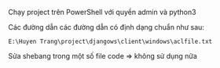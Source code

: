 Chạy project trên PowerShell với quyền admin và python3

Các đường dẫn các đường dẫn có định dạng chuẩn như sau:

	E:\Huyen Trang\project\djangows\client\windows\aclfile.txt

Sửa shebang trong một số file code => không sử dụng nữa